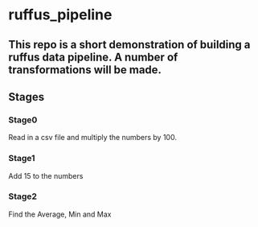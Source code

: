 # ruffus_pipeline

## This repo is a short demonstration of building a ruffus data pipeline.  A number of transformations will be made.

## Stages

### Stage0
Read in a csv file and multiply the numbers by 100.

### Stage1 
Add 15 to the numbers

### Stage2 
Find the Average, Min and Max

